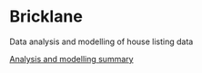 # Bricklane

Data analysis and modelling of house listing data

[Analysis and modelling summary](https://prteek.notion.site/Analysis-and-modelling-2b3e9f54b61343dfb0dac6a9dcdf2326)
